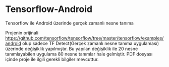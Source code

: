 # Tensorflow-Android
Tensorflow ile Android üzerinde gerçek zamanlı nesne tanıma

Projenin orijinali https://github.com/tensorflow/tensorflow/tree/master/tensorflow/examples/android olup sadece TF Detect(Gerçek zamanlı nesne tanıma uygulaması) üzerinde değişiklik yapılmıştır. Bu yapılan değişiklik ile 20 nesne tanımlayabilen uygulama 80 nesne tanımlar hale gelmiştir. PDF dosyası içinde proje ile ilgili gerekli bilgiler mevcuttur.
